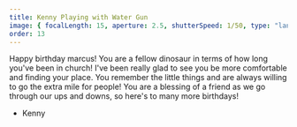 ```yaml
---
title: Kenny Playing with Water Gun
image: { focalLength: 15, aperture: 2.5, shutterSpeed: 1/50, type: "landscape" }
order: 13
---
```


Happy birthday marcus!
You are a fellow dinosaur in terms of how long you've been in church! I've been really glad to see you be more comfortable and finding your place. You remember the little things and are always willing to go the extra mile for people! You are a blessing of a friend as we go through our ups and downs, so here's to many more birthdays!

- Kenny
